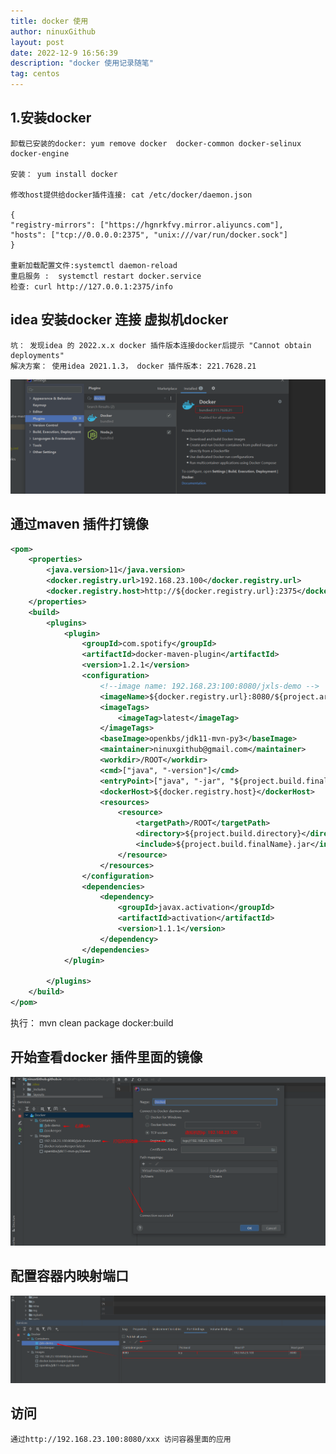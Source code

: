 ```yaml
---
title: docker 使用
author: ninuxGithub
layout: post
date: 2022-12-9 16:56:39
description: "docker 使用记录随笔"
tag: centos
---
```

## 1.安装docker 
    卸载已安装的docker: yum remove docker  docker-common docker-selinux docker-engine

    安装： yum install docker

    修改host提供给docker插件连接: cat /etc/docker/daemon.json
    
    {
    "registry-mirrors": ["https://hgnrkfvy.mirror.aliyuncs.com"],
    "hosts": ["tcp://0.0.0.0:2375", "unix:///var/run/docker.sock"]
    }

    重新加载配置文件:systemctl daemon-reload
    重启服务 :  systemctl restart docker.service
    检查: curl http://127.0.0.1:2375/info


## idea 安装docker 连接 虚拟机docker
    坑： 发现idea 的 2022.x.x docker 插件版本连接docker后提示 "Cannot obtain deployments"
    解决方案： 使用idea 2021.1.3， docker 插件版本: 221.7628.21

![img.png](../../images/posts/docker-version.png)


## 通过maven 插件打镜像   


```xml
<pom>
    <properties>
        <java.version>11</java.version>
        <docker.registry.url>192.168.23.100</docker.registry.url>
        <docker.registry.host>http://${docker.registry.url}:2375</docker.registry.host>
    </properties>
    <build>
        <plugins>
            <plugin>
                <groupId>com.spotify</groupId>
                <artifactId>docker-maven-plugin</artifactId>
                <version>1.2.1</version>
                <configuration>
                    <!--image name: 192.168.23:100:8080/jxls-demo -->
                    <imageName>${docker.registry.url}:8080/${project.artifactId}</imageName>
                    <imageTags>
                        <imageTag>latest</imageTag>
                    </imageTags>
                    <baseImage>openkbs/jdk11-mvn-py3</baseImage>
                    <maintainer>ninuxgithub@gmail.com</maintainer>
                    <workdir>/ROOT</workdir>
                    <cmd>["java", "-version"]</cmd>
                    <entryPoint>["java", "-jar", "${project.build.finalName}.jar"] </entryPoint>
                    <dockerHost>${docker.registry.host}</dockerHost>
                    <resources>
                        <resource>
                            <targetPath>/ROOT</targetPath>
                            <directory>${project.build.directory}</directory>
                            <include>${project.build.finalName}.jar</include>
                        </resource>
                    </resources>
                </configuration>
                <dependencies>
                    <dependency>
                        <groupId>javax.activation</groupId>
                        <artifactId>activation</artifactId>
                        <version>1.1.1</version>
                    </dependency>
                </dependencies>
            </plugin>

        </plugins>
    </build>
</pom>
```

执行： mvn clean package docker:build 


## 开始查看docker 插件里面的镜像

![img.png](../../images/posts/docker-config.png)


## 配置容器内映射端口

![img.png](../../images/posts/docker-port-mapping.png)

## 访问
    通过http://192.168.23.100:8080/xxx 访问容器里面的应用






    

    
    